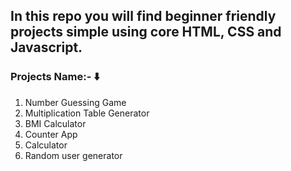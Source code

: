## In this repo you will find beginner friendly projects simple using core HTML, CSS and Javascript.

### Projects Name:- ⬇️

1. Number Guessing Game <br>
2. Multiplication Table Generator <br>
3. BMI Calculator <br>
4. Counter App <br>
5. Calculator <br>
6. Random user generator <br>